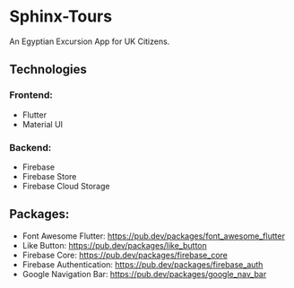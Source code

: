 # Sphinx-Tours
An Egyptian Excursion App for UK Citizens.

## Technologies
### Frontend:
- Flutter
- Material UI
### Backend:
- Firebase
- Firebase Store
- Firebase Cloud Storage

## Packages:
- Font Awesome Flutter: https://pub.dev/packages/font_awesome_flutter
- Like Button: https://pub.dev/packages/like_button
- Firebase Core: https://pub.dev/packages/firebase_core
- Firebase Authentication: https://pub.dev/packages/firebase_auth
- Google Navigation Bar: https://pub.dev/packages/google_nav_bar
